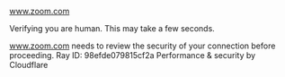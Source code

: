 www.zoom.com

Verifying you are human. This may take a few seconds.

www.zoom.com needs to review the security of your connection before proceeding.
Ray ID: 98efde079815cf2a
Performance & security by Cloudflare